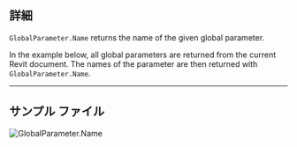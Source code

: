 ## 詳細
`GlobalParameter.Name` returns the name of the given global parameter.

In the example below, all global parameters are returned from the current Revit document. The names of the parameter are then returned with `GlobalParameter.Name`.
___
## サンプル ファイル

![GlobalParameter.Name](./Revit.Elements.GlobalParameter.Name_img.jpg)
